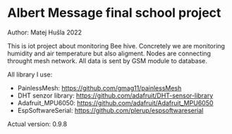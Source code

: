 # Albert Message final school project #

Author: Matej Hušla 2022

This is iot project about monitoring Bee hive. Concretely we are monitoring humidity and air temperature but also aligment.
Nodes are connecting throught mesh network. All data is sent by GSM module to database.

All library I use:
 - PainlessMesh: https://github.com/gmag11/painlessMesh
 - DHT senzor library: https://github.com/adafruit/DHT-sensor-library
 - Adafruit_MPU6050: https://github.com/adafruit/Adafruit_MPU6050
 - EspSoftwareSerial: https://github.com/plerup/espsoftwareserial

Actual version: 0.9.8 
